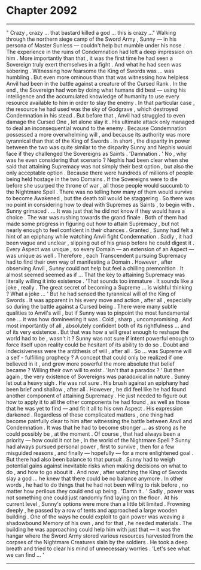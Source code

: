 
# Chapter 2092


---

" Crazy , crazy … that bastard killed a god … this is crazy …"
Walking through the northern siege camp of the Sword Army , Sunny — in his persona of Master Sunless — couldn't help but mumble under his nose .
The experience in the ruins of Condemnation had left a deep impression on him . More importantly than that , it was the first time he had seen a Sovereign truly exert themselves in a fight .
And what he had seen was sobering .
Witnessing how fearsome the King of Swords was … was humbling . But even more ominous than that was witnessing how helpless Anvil had been in the battle against a creature of the Cursed Rank .
In the end , the Sovereign had won by doing what humans did best — using his intelligence and the accumulated knowledge of humanity to use every resource available to him in order to slay the enemy . In that particular case , the resource he had used was the sky of Godgrave , which destroyed Condemnation in his stead .
But before that , Anvil had struggled to even damage the Cursed One , let alone slay it . His ultimate attack only managed to deal an inconsequential wound to the enemy .
Because Condemnation possessed a more overwhelming will , and because its authority was more tyrannical than that of the King of Swords .
In short , the disparity in power between the two was quite similar to the disparity Sunny and Nephis would face if they challenged the Sovereigns as Saints .
'Damnation . '
No , why was he even considering that scenario ? Nephis had been clear when she said that attaining Supremacy was not simply their best option , but also the only acceptable option .
Because there were hundreds of millions of people being held hostage in the two Domains . If the Sovereigns were to die before she usurped the throne of war , all those people would succumb to the Nightmare Spell . There was no telling how many of them would survive to become Awakened , but the death toll would be staggering .
So there was no point in considering how to deal with Supremes as Saints , to begin with .
Sunny grimaced .
… It was just that he did not know if they would have a choice .
The war was rushing towards the grand finale . Both of them had made some progress in figuring out how to attain Supremacy , but not nearly enough to feel confident in their chances .
Granted , Sunny had felt a hint of an epiphany while watching Anvil fight Condemnation . Sadly , it had been vague and unclear , slipping out of his grasp before he could digest it .
Every Aspect was unique , so every Domain — an extension of an Aspect — was unique as well . Therefore , each Transcendent pursuing Supremacy had to find their own way of manifesting a Domain .
However , after observing Anvil , Sunny could not help but feel a chilling premonition .
It almost seemed seemed as if …
That the key to attaining Supremacy was literally willing it into existence .
'That sounds too immature . It sounds like a joke , really . The great secret of becoming a Supreme … is wishful thinking ? What a joke ... '
But he had sensed the tyrannical will of the King of Swords . It was apparent in his every move and action , after all , especially so during the battle against a Cursed being .
There were many subtle qualities to Anvil's will , but if Sunny was to pinpoint the most fundamental one … it was how domineering it was .
Cold , sharp , uncompromising . And most importantly of all , absolutely confident both of its rightfulness … and of its very existence .
But that was how a will great enough to reshape the world had to be , wasn't it ? Sunny was not sure if intent powerful enough to force itself upon reality could be hesitant of its ability to do so .
Doubt and indecisiveness were the antithesis of will , after all .
So … was Supreme will a self - fulfilling prophecy ? A concept that could only be realized if one believed in it , and grew more powerful the more absolute that belief became ?
Willing their own will to exist .
'Isn't that a paradox ? '
But then again , the very existence of Sovereigns was paradoxical in nature .
Sunny let out a heavy sigh .
He was not sure . His brush against an epiphany had been brief and shallow , after all .
However , he did feel like he had found another component of attaining Supremacy . He just needed to figure out how to apply it to all the other components he had found , as well as those that he was yet to find — and fit it all to his own Aspect .
His expression darkened .
Regardless of these complicated matters , one thing had become painfully clear to him after witnessing the battle between Anvil and Condemnation .
It was that he had to become stronger … as strong as he could possibly be , at the moment .
Of course , that had always been a priority — how could it not be , in the world of the Nightmare Spell ? Sunny had always pursued personal power , first to survive , then for a few misguided reasons , and finally — hopefully — for a more enlightened goal .
But there had also been balance to that pursuit . Sunny had to weigh potential gains against inevitable risks when making decisions on what to do , and how to go about it .
And now , after watching the King of Swords slay a god … he knew that there could be no balance anymore . In other words , he had to do things that he had not been willing to risk before , no matter how perilous they could end up being .
'Damn it . '
Sadly , power was not something one could just randomly find laying on the floor . At his current level , Sunny's options were more than a little bit limited .
Frowning deeply , he passed by a row of tents and approached a large wooden building .
One of the ways he could exploit to gain power was weaving a shadowbound Memory of his own , and for that , he needed materials .
The building he was approaching could help him with just that — it was the hangar where the Sword Army stored various resources harvested from the corpses of the Nightmare Creatures slain by the soldiers .
He took a deep breath and tried to clear his mind of unnecessary worries .
'Let's see what we can find … '

---


